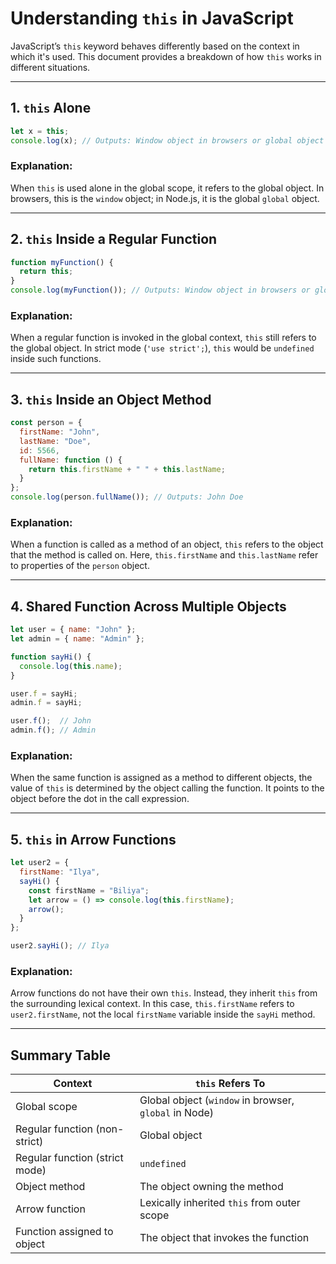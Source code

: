 # Understanding `this` in JavaScript

JavaScript’s `this` keyword behaves differently based on the context in which it's used. This document provides a breakdown of how `this` works in different situations.

---

## 1. `this` Alone

```js
let x = this;
console.log(x); // Outputs: Window object in browsers or global object in Node.js
```

### Explanation:
When `this` is used alone in the global scope, it refers to the global object. In browsers, this is the `window` object; in Node.js, it is the global `global` object.

---

## 2. `this` Inside a Regular Function

```js
function myFunction() {
  return this;
}
console.log(myFunction()); // Outputs: Window object in browsers or global object in Node.js
```

### Explanation:
When a regular function is invoked in the global context, `this` still refers to the global object. In strict mode (`'use strict';`), `this` would be `undefined` inside such functions.

---

## 3. `this` Inside an Object Method

```js
const person = {
  firstName: "John",
  lastName: "Doe",
  id: 5566,
  fullName: function () {
    return this.firstName + " " + this.lastName;
  }
};
console.log(person.fullName()); // Outputs: John Doe
```

### Explanation:
When a function is called as a method of an object, `this` refers to the object that the method is called on. Here, `this.firstName` and `this.lastName` refer to properties of the `person` object.

---

## 4. Shared Function Across Multiple Objects

```js
let user = { name: "John" };
let admin = { name: "Admin" };

function sayHi() {
  console.log(this.name);
}

user.f = sayHi;
admin.f = sayHi;

user.f();  // John
admin.f(); // Admin
```

### Explanation:
When the same function is assigned as a method to different objects, the value of `this` is determined by the object calling the function. It points to the object before the dot in the call expression.

---

## 5. `this` in Arrow Functions

```js
let user2 = {
  firstName: "Ilya",
  sayHi() {
    const firstName = "Biliya";
    let arrow = () => console.log(this.firstName);
    arrow();
  }
};

user2.sayHi(); // Ilya
```

### Explanation:
Arrow functions do not have their own `this`. Instead, they inherit `this` from the surrounding lexical context. In this case, `this.firstName` refers to `user2.firstName`, not the local `firstName` variable inside the `sayHi` method.

---

## Summary Table

| Context                         | `this` Refers To                                     |
|--------------------------------|------------------------------------------------------|
| Global scope                   | Global object (`window` in browser, `global` in Node)|
| Regular function (non-strict)  | Global object                                        |
| Regular function (strict mode) | `undefined`                                          |
| Object method                  | The object owning the method                         |
| Arrow function                 | Lexically inherited `this` from outer scope          |
| Function assigned to object    | The object that invokes the function                 |
